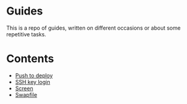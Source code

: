 # Guides

This is a repo of guides, written on different occasions or about some repetitive tasks.

# Contents

* [Push to deploy](push-to-deploy.md)
* [SSH key login](ssh-key-login.md)
* [Screen](screen-usage.md)
* [Swapfile](swapfile.md)

